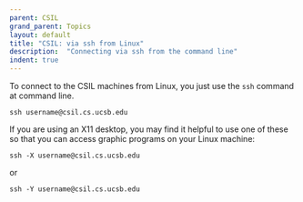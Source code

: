 ```yaml
---
parent: CSIL
grand_parent: Topics
layout: default
title: "CSIL: via ssh from Linux"
description:  "Connecting via ssh from the command line"
indent: true
---
```


To connect to the CSIL machines from Linux, you just use the `ssh` command at command line.


```
ssh username@csil.cs.ucsb.edu
```

If you are using an X11 desktop, you may find it helpful to use one of these so that you can access graphic programs on your Linux machine:


```
ssh -X username@csil.cs.ucsb.edu
```

or

```
ssh -Y username@csil.cs.ucsb.edu
```

